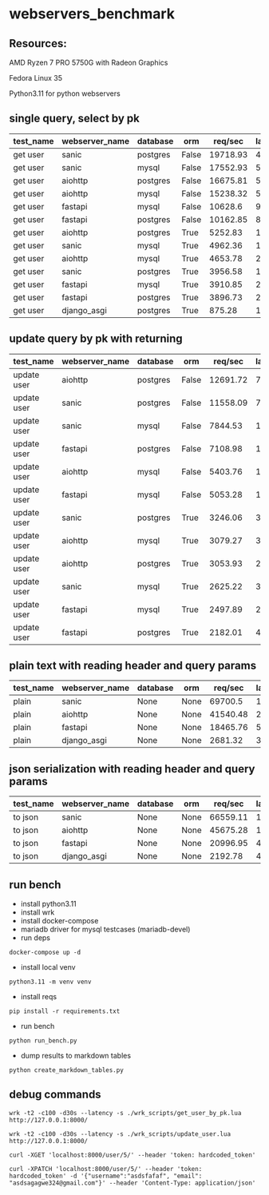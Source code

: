 # webservers_benchmark


## Resources:

AMD Ryzen 7 PRO 5750G with Radeon Graphics

Fedora Linux 35

Python3.11 for python webservers

## single query, select by pk

|test_name|webserver_name|database| orm |req/sec|latency_p50|latency_p75|latency_p90|latency_p99|
|---------|--------------|--------|-----|-------------------|-----------|-----------|-----------|-----------|
| get user|     sanic    |postgres|False|      19718.93     |   4.55ms  |   5.78ms  |  10.75ms  |  17.66ms  |
| get user|     sanic    |  mysql |False|      17552.93     |   5.76ms  |   7.38ms  |   8.06ms  |   9.62ms  |
| get user|    aiohttp   |postgres|False|      16675.81     |   5.11ms  |   7.66ms  |  14.33ms  |  34.39ms  |
| get user|    aiohttp   |  mysql |False|      15238.32     |   5.76ms  |   8.63ms  |  13.52ms  |  14.72ms  |
| get user|    fastapi   |  mysql |False|      10628.6      |   9.17ms  |  12.57ms  |  17.26ms  |  19.68ms  |
| get user|    fastapi   |postgres|False|      10162.85     |   8.77ms  |  14.71ms  |  27.65ms  |  61.53ms  |
| get user|    aiohttp   |postgres| True|      5252.83      |  12.65ms  |  31.46ms  |  48.86ms  |  151.48ms |
| get user|     sanic    |  mysql | True|      4962.36      |  17.57ms  |  27.00ms  |  35.23ms  |  51.25ms  |
| get user|    aiohttp   |  mysql | True|      4653.78      |  21.64ms  |  35.78ms  |  40.35ms  |  52.91ms  |
| get user|     sanic    |postgres| True|      3956.58      |  19.77ms  |  42.88ms  |  76.93ms  |  190.46ms |
| get user|    fastapi   |  mysql | True|      3910.85      |  20.22ms  |  42.55ms  |  66.47ms  |  118.68ms |
| get user|    fastapi   |postgres| True|      3896.73      |  21.76ms  |  41.49ms  |  68.02ms  |  178.77ms |
| get user|  django_asgi |postgres| True|       875.28      |  103.43ms |  146.67ms |  184.53ms |  262.59ms |

## update query by pk with returning

| test_name |webserver_name|database| orm |req/sec|latency_p50|latency_p75|latency_p90|latency_p99|
|-----------|--------------|--------|-----|-------------------|-----------|-----------|-----------|-----------|
|update user|    aiohttp   |postgres|False|      12691.72     |   7.56ms  |   9.24ms  |  10.65ms  |  13.89ms  |
|update user|     sanic    |postgres|False|      11558.09     |   7.91ms  |  10.16ms  |  21.08ms  |  42.14ms  |
|update user|     sanic    |  mysql |False|      7844.53      |  11.74ms  |  16.54ms  |  22.90ms  |  40.31ms  |
|update user|    fastapi   |postgres|False|      7108.98      |  12.76ms  |  19.10ms  |  26.61ms  |  50.64ms  |
|update user|    aiohttp   |  mysql |False|      5403.76      |  16.51ms  |  24.82ms  |  35.83ms  |  87.23ms  |
|update user|    fastapi   |  mysql |False|      5053.28      |  17.62ms  |  25.54ms  |  36.60ms  |  69.04ms  |
|update user|     sanic    |postgres| True|      3246.06      |  31.89ms  |  43.43ms  |  70.51ms  |  177.10ms |
|update user|    aiohttp   |  mysql | True|      3079.27      |  32.92ms  |  43.83ms  |  50.90ms  |  71.36ms  |
|update user|    aiohttp   |postgres| True|      3053.93      |  29.37ms  |  49.17ms  |  84.96ms  |  208.10ms |
|update user|     sanic    |  mysql | True|      2625.22      |  38.50ms  |  45.98ms  |  53.13ms  |  502.15ms |
|update user|    fastapi   |  mysql | True|      2497.89      |  27.22ms  |  61.75ms  |  93.15ms  |  177.00ms |
|update user|    fastapi   |postgres| True|      2182.01      |  42.59ms  |  56.48ms  |  78.46ms  |  157.21ms |

## plain text with reading header and query params

|test_name|webserver_name|database| orm|req/sec|latency_p50|latency_p75|latency_p90|latency_p99|
|---------|--------------|--------|----|-------------------|-----------|-----------|-----------|-----------|
|  plain  |     sanic    |  None  |None|      69700.5      |   1.18ms  |   2.18ms  |   2.53ms  |   4.49ms  |
|  plain  |    aiohttp   |  None  |None|      41540.48     |   2.49ms  |   3.97ms  |   5.33ms  |   7.66ms  |
|  plain  |    fastapi   |  None  |None|      18465.76     |   5.59ms  |   9.08ms  |  13.35ms  |  19.84ms  |
|  plain  |  django_asgi |  None  |None|      2681.32      |  30.53ms  |  47.30ms  |  58.13ms  |  91.46ms  |

## json serialization with reading header and query params

|test_name|webserver_name|database| orm|req/sec|latency_p50|latency_p75|latency_p90|latency_p99|
|---------|--------------|--------|----|-------------------|-----------|-----------|-----------|-----------|
| to json |     sanic    |  None  |None|      66559.11     |   1.17ms  |   2.10ms  |   2.43ms  |   3.93ms  |
| to json |    aiohttp   |  None  |None|      45675.28     |   1.76ms  |   2.65ms  |   4.22ms  |   6.30ms  |
| to json |    fastapi   |  None  |None|      20996.95     |   4.56ms  |   6.08ms  |   9.03ms  |  12.88ms  |
| to json |  django_asgi |  None  |None|      2192.78      |  46.00ms  |  63.93ms  |  93.15ms  |  137.00ms |

## run bench
- install python3.11
- install wrk
- install docker-compose
- mariadb driver for mysql testcases (mariadb-devel)
- run deps
```
docker-compose up -d
```
- install local venv
```
python3.11 -m venv venv
```
- install reqs
```
pip install -r requirements.txt
```
- run bench
```
python run_bench.py
```
- dump results to markdown tables 
```
python create_markdown_tables.py
```

## debug commands
```
wrk -t2 -c100 -d30s --latency -s ./wrk_scripts/get_user_by_pk.lua http://127.0.0.1:8000/
```

```
wrk -t2 -c100 -d30s --latency -s ./wrk_scripts/update_user.lua http://127.0.0.1:8000/
```

```
curl -XGET 'localhost:8000/user/5/' --header 'token: hardcoded_token'
```

```
curl -XPATCH 'localhost:8000/user/5/' --header 'token: hardcoded_token' -d '{"username":"asdsfafaf", "email": "asdsagagwe324@gmail.com"}' --header 'Content-Type: application/json'
```
